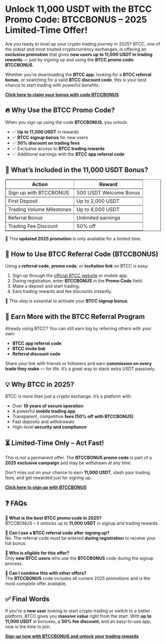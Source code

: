 
<h1>Unlock 11,000 USDT with the BTCC Promo Code: BTCCBONUS – 2025 Limited-Time Offer!</h1>
<p>Are you ready to level up your crypto trading journey in 2025? BTCC, one of the oldest and most trusted cryptocurrency exchanges, is offering an <strong>exclusive promotion</strong> that gives <strong>new users up to 11,000 USDT in trading rewards</strong> — just by signing up and using the <strong>BTCC promo code: BTCCBONUS</strong>.</p>
<p>Whether you're downloading the <strong>BTCC app</strong>, looking for a <strong>BTCC referral bonus</strong>, or searching for a valid <strong>BTCC discount code</strong>, this is your best chance to start trading with powerful benefits.</p>
<p><a href="https://partner.btcc.com/us/c/BTCCBONUS/9303" target="_blank"><strong>Click here to claim your bonus with code BTCCBONUS</strong></a></p>
<img src="https://images.mirror-media.xyz/publication-images/bmYz_xYU4kHLnV7ZYCPcQ.png?height=960&amp;width=1920" decoding="async" data-nimg="fill" class="css-xah9so" style="position:absolute;top:0;left:0;bottom:0;right:0;box-sizing:border-box;padding:0;border:none;margin:auto;display:block;width:0;height:0;min-width:100%;max-width:100%;min-height:100%;max-height:100%">
<h2>🔥 Why Use the BTCC Promo Code?</h2>
<p>When you sign up using the code <strong>BTCCBONUS</strong>, you unlock:</p>
<ul>
<li>✅ <strong>Up to 11,000 USDT</strong> in rewards</li>
<li>✅ <strong>BTCC signup bonus</strong> for new users</li>
<li>✅ <strong>50% discount on trading fees</strong></li>
<li>✅ Exclusive access to <strong>BTCC trading rewards</strong></li>
<li>✅ Additional earnings with the <strong>BTCC app referral code</strong></li>
</ul>

<h2>🚀 What’s Included in the 11,000 USDT Bonus?</h2>
<table border="1" cellpadding="6" cellspacing="0">
<tr><th>Action</th><th>Reward</th></tr>
<tr><td>Sign up with BTCCBONUS</td><td>500 USDT Welcome Bonus</td></tr>
<tr><td>First Deposit</td><td>Up to 2,000 USDT</td></tr>
<tr><td>Trading Volume Milestones</td><td>Up to 8,000 USDT</td></tr>
<tr><td>Referral Bonus</td><td>Unlimited earnings</td></tr>
<tr><td>Trading Fee Discount</td><td>50% off</td></tr>
</table>
<p>📅 This <strong>updated 2025 promotion</strong> is only available for a limited time.</p>

<h2>📝 How to Use BTCC Referral Code (BTCCBONUS)</h2>
<p>Using a <strong>referral code</strong>, <strong>promo code</strong>, or <strong>invitation link</strong> on BTCC is easy:</p>
<ol>
<li>Sign up through the <a href="https://partner.btcc.com/us/c/BTCCBONUS/9303" target="_blank">official BTCC website</a> or mobile app.</li>
<li>During registration, enter <strong>BTCCBONUS</strong> in the <strong>Promo Code</strong> field.</li>
<li>Make a deposit and start trading.</li>
<li>Earn trading rewards and fee discounts instantly.</li>
</ol>
<p>🎁 This step is essential to activate your <strong>BTCC signup bonus</strong>.</p>

<h2>👥 Earn More with the BTCC Referral Program</h2>
<p>Already using BTCC? You can still earn big by referring others with your own:</p>
<ul>
<li><strong>BTCC app referral code</strong></li>
<li><strong>BTCC invite link</strong></li>
<li><strong>Referral discount code</strong></li>
</ul>
<p>Share your link with friends or followers and earn <strong>commission on every trade they make</strong> — for life. It’s a great way to stack extra USDT passively.</p>

<h2>💡 Why BTCC in 2025?</h2>
<p>BTCC is more than just a crypto exchange. It’s a platform with:</p>
<ul>
<li>Over <strong>10 years of secure operation</strong></li>
<li>A powerful <strong>mobile trading app</strong></li>
<li>Transparent, competitive <strong>fees (50% off with BTCCBONUS)</strong></li>
<li>Fast deposits and withdrawals</li>
<li>High-level <strong>security and compliance</strong></li>
</ul>

<h2>⏳ Limited-Time Only – Act Fast!</h2>
<p>This is not a permanent offer. The <strong>BTCCBONUS promo code</strong> is part of a <strong>2025 exclusive campaign</strong> and may be withdrawn at any time.</p>
<p>Don’t miss out on your chance to earn <strong>11,000 USDT</strong>, slash your trading fees, and get rewarded just for signing up.</p>
<p><a href="https://partner.btcc.com/us/c/BTCCBONUS/9303" target="_blank"><strong>Click here to sign up with BTCCBONUS</strong></a></p>

<h2>❓ FAQs</h2>
<p><strong>🔹 What is the best BTCC promo code in 2025?</strong><br>BTCCBONUS – it unlocks up to <strong>11,000 USDT</strong> in signup and trading rewards.</p>
<p><strong>🔹 Can I use a BTCC referral code after signing up?</strong><br>No. The referral code must be entered <strong>during registration</strong> to receive your full bonus.</p>
<p><strong>🔹 Who is eligible for this offer?</strong><br>Only <strong>new BTCC users</strong> who use the <strong>BTCCBONUS</strong> code during the signup process.</p>
<p><strong>🔹 Can I combine this with other offers?</strong><br>The <strong>BTCCBONUS</strong> code includes all current 2025 promotions and is the most complete offer available.</p>

<h2>✅ Final Words</h2>
<p>If you're a <strong>new user</strong> looking to start crypto trading or switch to a better platform, BTCC gives you <strong>massive value</strong> right from the start. With <strong>up to 11,000 USDT</strong> in bonuses, a <strong>50% fee discount</strong>, and an easy-to-use app, now is the time to join.</p>
<p><a href="https://partner.btcc.com/us/c/BTCCBONUS/9303" target="_blank"><strong>Sign up now with BTCCBONUS and unlock your trading rewards</strong></a></p>
</body>
</html>


